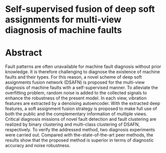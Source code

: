 # Self-supervised fusion of deep soft assignments for multi-view diagnosis of machine faults
# Abstract
Fault patterns are often unavailable for machine fault diagnosis without prior knowledge. It is therefore challenging to diagnose the existence of machine faults and their types. For this reason, a novel scheme of deep soft assignments fusion network (DSAFN) is proposed for the multi-view diagnosis of machine faults with a self-supervised manner. To alleviate the overfitting problem, random noise is added to the collected signals to enhance the robustness of the present model. In each view, vibration features are extracted by a denoising autoencoder. With the extracted deep features, a soft assignment fusion strategy is proposed to make full use of both the public and the complementary information of multiple views. Critical diagnosis missions of novel fault detection and fault clustering are realized by binary clustering and multi-class clustering of DSAFN, respectively. To verify the addressed method, two diagnosis experiments were carried out. Compared with the-state-of-the-art peer methods, the results show that the proposed method is superior in terms of diagnostic accuracy and noise robustness.
